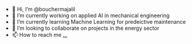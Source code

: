 - 👋 Hi, I’m @bouchermajalil
- 👀 I’m currently working on applied AI in mechanical engineering
- 🌱 I’m currently learning Machine Learning for predeictive maintenance
- 💞️ I’m looking to collaborate on projects in the energy sector
- 📫 How to reach me [...](https://www.linkedin.com/in/abdeldjalil-boucherma-a03b51195/)

<!---
bouchermajalil/bouchermajalil is a ✨ special ✨ repository because its `README.md` (this file) appears on your GitHub profile.
You can click the Preview link to take a look at your changes.
--->

